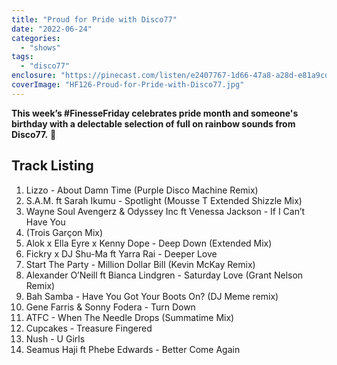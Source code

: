 ```yaml
---
title: "Proud for Pride with Disco77"
date: "2022-06-24"
categories: 
  - "shows"
tags: 
  - "disco77"
enclosure: "https://pinecast.com/listen/e2407767-1d66-47a8-a28d-e81a9cda4e67.mp3 143419576 audio/mpeg "
coverImage: "HF126-Proud-for-Pride-with-Disco77.jpg"
---
```


**This week’s #FinesseFriday celebrates pride month and someone's birthday with a delectable selection of full on rainbow sounds from Disco77.** 🌈

## Track Listing

1. Lizzo - About Damn Time (Purple Disco Machine Remix)
2. S.A.M. ft Sarah Ikumu - Spotlight (Mousse T Extended Shizzle Mix)
3. Wayne Soul Avengerz & Odyssey Inc ft Venessa Jackson - If I Can’t Have You
4. (Trois Garçon Mix)
5. Alok x Ella Eyre x Kenny Dope - Deep Down (Extended Mix)
6. Fickry x DJ Shu-Ma ft Yarra Rai - Deeper Love
7. Start The Party - Million Dollar Bill (Kevin McKay Remix)
8. Alexander O’Neill ft Bianca Lindgren - Saturday Love (Grant Nelson Remix)
9. Bah Samba - Have You Got Your Boots On? (DJ Meme remix)
10. Gene Farris & Sonny Fodera - Turn Down
11. ATFC - When The Needle Drops (Summatime Mix)
12. Cupcakes - Treasure Fingered
13. Nush - U Girls
14. Seamus Haji ft Phebe Edwards - Better Come Again
